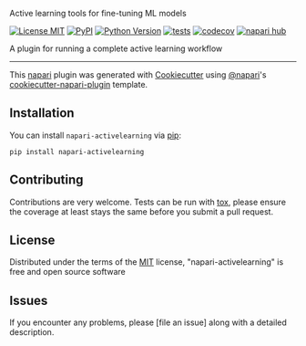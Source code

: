 Active learning tools for fine-tuning ML models

[![License MIT](https://img.shields.io/pypi/l/napari-activelearning.svg?color=green)](https://github.com/TheJacksonLaboratory/activelearning/raw/main/LICENSE)
[![PyPI](https://img.shields.io/pypi/v/napari-activelearning.svg?color=green)](https://pypi.org/project/napari-activelearning)
[![Python Version](https://img.shields.io/pypi/pyversions/napari-activelearning.svg?color=green)](https://python.org)
[![tests](https://github.com/TheJacksonLaboratory/activelearning/workflows/tests/badge.svg)](https://github.com/TheJacksonLaboratory/activelearning/actions)
[![codecov](https://codecov.io/gh/TheJacksonLaboratory/activelearning/branch/main/graph/badge.svg)](https://codecov.io/gh/TheJacksonLaboratory/napari-activelearning)
[![napari hub](https://img.shields.io/endpoint?url=https://api.napari-hub.org/shields/napari-activelearning)](https://napari-hub.org/plugins/napari-activelearning)

A plugin for running a complete active learning workflow

----------------------------------

This [napari] plugin was generated with [Cookiecutter] using [@napari]'s [cookiecutter-napari-plugin] template.

<!--
Don't miss the full getting started guide to set up your new package:
https://github.com/napari/cookiecutter-napari-plugin#getting-started

and review the napari docs for plugin developers:
https://napari.org/stable/plugins/index.html
-->

## Installation

You can install `napari-activelearning` via [pip]:

    pip install napari-activelearning




## Contributing

Contributions are very welcome. Tests can be run with [tox], please ensure
the coverage at least stays the same before you submit a pull request.

## License

Distributed under the terms of the [MIT] license,
"napari-activelearning" is free and open source software

## Issues

If you encounter any problems, please [file an issue] along with a detailed description.

[napari]: https://github.com/napari/napari
[Cookiecutter]: https://github.com/audreyr/cookiecutter
[@napari]: https://github.com/napari
[MIT]: http://opensource.org/licenses/MIT
[BSD-3]: http://opensource.org/licenses/BSD-3-Clause
[GNU GPL v3.0]: http://www.gnu.org/licenses/gpl-3.0.txt
[GNU LGPL v3.0]: http://www.gnu.org/licenses/lgpl-3.0.txt
[Apache Software License 2.0]: http://www.apache.org/licenses/LICENSE-2.0
[Mozilla Public License 2.0]: https://www.mozilla.org/media/MPL/2.0/index.txt
[cookiecutter-napari-plugin]: https://github.com/napari/cookiecutter-napari-plugin

[napari]: https://github.com/napari/napari
[tox]: https://tox.readthedocs.io/en/latest/
[pip]: https://pypi.org/project/pip/
[PyPI]: https://pypi.org/
